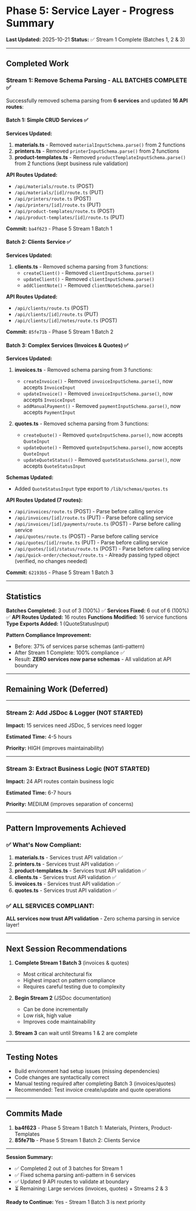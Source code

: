 # Phase 5: Service Layer - Progress Summary

**Last Updated:** 2025-10-21
**Status:** ✅ Stream 1 Complete (Batches 1, 2 & 3)

---

## Completed Work

### Stream 1: Remove Schema Parsing - ALL BATCHES COMPLETE ✅

Successfully removed schema parsing from **6 services** and updated **16 API routes**:

#### Batch 1: Simple CRUD Services ✅
**Services Updated:**
1. **materials.ts** - Removed `materialInputSchema.parse()` from 2 functions
2. **printers.ts** - Removed `printerInputSchema.parse()` from 2 functions
3. **product-templates.ts** - Removed `productTemplateInputSchema.parse()` from 2 functions (kept business rule validation)

**API Routes Updated:**
- `/api/materials/route.ts` (POST)
- `/api/materials/[id]/route.ts` (PUT)
- `/api/printers/route.ts` (POST)
- `/api/printers/[id]/route.ts` (PUT)
- `/api/product-templates/route.ts` (POST)
- `/api/product-templates/[id]/route.ts` (PUT)

**Commit:** `ba4f623` - Phase 5 Stream 1 Batch 1

#### Batch 2: Clients Service ✅
**Services Updated:**
1. **clients.ts** - Removed schema parsing from 3 functions:
   - `createClient()` - Removed `clientInputSchema.parse()`
   - `updateClient()` - Removed `clientInputSchema.parse()`
   - `addClientNote()` - Removed `clientNoteSchema.parse()`

**API Routes Updated:**
- `/api/clients/route.ts` (POST)
- `/api/clients/[id]/route.ts` (PUT)
- `/api/clients/[id]/notes/route.ts` (POST)

**Commit:** `85fe71b` - Phase 5 Stream 1 Batch 2

#### Batch 3: Complex Services (Invoices & Quotes) ✅
**Services Updated:**
1. **invoices.ts** - Removed schema parsing from 3 functions:
   - `createInvoice()` - Removed `invoiceInputSchema.parse()`, now accepts `InvoiceInput`
   - `updateInvoice()` - Removed `invoiceInputSchema.parse()`, now accepts `InvoiceInput`
   - `addManualPayment()` - Removed `paymentInputSchema.parse()`, now accepts `PaymentInput`

2. **quotes.ts** - Removed schema parsing from 3 functions:
   - `createQuote()` - Removed `quoteInputSchema.parse()`, now accepts `QuoteInput`
   - `updateQuote()` - Removed `quoteInputSchema.parse()`, now accepts `QuoteInput`
   - `updateQuoteStatus()` - Removed `quoteStatusSchema.parse()`, now accepts `QuoteStatusInput`

**Schemas Updated:**
- Added `QuoteStatusInput` type export to `/lib/schemas/quotes.ts`

**API Routes Updated (7 routes):**
- `/api/invoices/route.ts` (POST) - Parse before calling service
- `/api/invoices/[id]/route.ts` (PUT) - Parse before calling service
- `/api/invoices/[id]/payments/route.ts` (POST) - Parse before calling service
- `/api/quotes/route.ts` (POST) - Parse before calling service
- `/api/quotes/[id]/route.ts` (PUT) - Parse before calling service
- `/api/quotes/[id]/status/route.ts` (POST) - Parse before calling service
- `/api/quick-order/checkout/route.ts` - Already passing typed object (verified, no changes needed)

**Commit:** `62193b5` - Phase 5 Stream 1 Batch 3

---

## Statistics

**Batches Completed:** 3 out of 3 (100%) ✅
**Services Fixed:** 6 out of 6 (100%) ✅
**API Routes Updated:** 16 routes
**Functions Modified:** 16 service functions
**Type Exports Added:** 1 (QuoteStatusInput)

**Pattern Compliance Improvement:**
- Before: 37% of services parse schemas (anti-pattern)
- After Stream 1 Complete: 100% compliance ✅
- Result: **ZERO services now parse schemas** - All validation at API boundary

---

## Remaining Work (Deferred)

---

### Stream 2: Add JSDoc & Logger (NOT STARTED)

**Impact:** 15 services need JSDoc, 5 services need logger

**Estimated Time:** 4-5 hours

**Priority:** HIGH (improves maintainability)

---

### Stream 3: Extract Business Logic (NOT STARTED)

**Impact:** 24 API routes contain business logic

**Estimated Time:** 6-7 hours

**Priority:** MEDIUM (improves separation of concerns)

---

## Pattern Improvements Achieved

### ✅ What's Now Compliant:

1. **materials.ts** - Services trust API validation ✅
2. **printers.ts** - Services trust API validation ✅
3. **product-templates.ts** - Services trust API validation ✅
4. **clients.ts** - Services trust API validation ✅
5. **invoices.ts** - Services trust API validation ✅
6. **quotes.ts** - Services trust API validation ✅

### ✅ ALL SERVICES COMPLIANT:

**ALL services now trust API validation** - Zero schema parsing in service layer!

---

## Next Session Recommendations

1. **Complete Stream 1 Batch 3** (invoices & quotes)
   - Most critical architectural fix
   - Highest impact on pattern compliance
   - Requires careful testing due to complexity

2. **Begin Stream 2** (JSDoc documentation)
   - Can be done incrementally
   - Low risk, high value
   - Improves code maintainability

3. **Stream 3** can wait until Streams 1 & 2 are complete

---

## Testing Notes

- Build environment had setup issues (missing dependencies)
- Code changes are syntactically correct
- Manual testing required after completing Batch 3 (invoices/quotes)
- Recommended: Test invoice create/update and quote operations

---

## Commits Made

1. **ba4f623** - Phase 5 Stream 1 Batch 1: Materials, Printers, Product-Templates
2. **85fe71b** - Phase 5 Stream 1 Batch 2: Clients Service

---

**Session Summary:**
- ✅ Completed 2 out of 3 batches for Stream 1
- ✅ Fixed schema parsing anti-pattern in 6 services
- ✅ Updated 9 API routes to validate at boundary
- ⏳ Remaining: Large services (invoices, quotes) + Streams 2 & 3

**Ready to Continue:** Yes - Stream 1 Batch 3 is next priority
